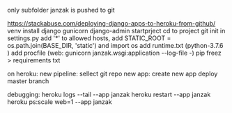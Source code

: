 only subfolder janzak is pushed to git

https://stackabuse.com/deploying-django-apps-to-heroku-from-github/
venv
install django gunicorn
django-admin startprject 
cd to project
git init
in settings.py add '*' to allowed hosts, add STATIC_ROOT = os.path.join(BASE_DIR, 'static') and import os
add runtime.txt (python-3.7.6
)
add procfile (web: gunicorn janzak.wsgi:application --log-file -)
pip freez > requirements txt

on heroku:
new pipeline: sellect git repo
new app: create new app
deploy master branch


debugging:
heroku logs --tail --app janzak
heroku restart --app janzak
heroku ps:scale web=1 --app janzak
